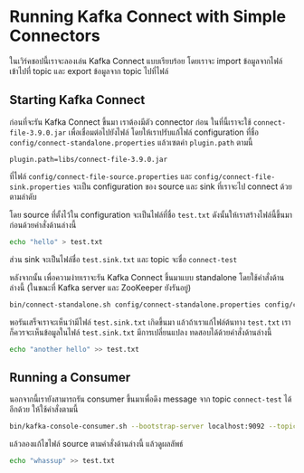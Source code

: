 # Running Kafka Connect with Simple Connectors

ในเวิร์คชอปนี้เราจะลองเล่น Kafka Connect แบบเรียบร้อย โดยเราจะ import ข้อมูลจากไฟล์เข้าไปที่
topic และ export ข้อมูลจาก topic ไปที่ไฟล์

## Starting Kafka Connect

ก่อนที่จะรัน Kafka Connect ขึ้นมา เราต้องมีตัว connector ก่อน ในที่นี้เราจะใช้
`connect-file-3.9.0.jar` เพื่อเชื่อมต่อไปยังไฟล์ โดยให้เราปรับแก้ไฟล์ configuration ที่ชื่อ
`config/connect-standalone.properties` แล้วเซตค่า `plugin.path` ตามนี้

```
plugin.path=libs/connect-file-3.9.0.jar
```

ที่ไฟล์ `config/connect-file-source.properties` และ
`config/connect-file-sink.properties` จะเป็น configuration ของ source และ sink
ที่เราจะไป connect ด้วยตามลำดับ

โดย source ที่ตั้งไว้ใน configuration จะเป็นไฟล์ที่ชื่อ `test.txt`
ดังนั้นให้เราสร้างไฟล์นี้ขึ้นมาก่อนด้วยคำสั่งด้านล่างนี้

```bash
echo "hello" > test.txt
```

ส่วน sink จะเป็นไฟล์ชื่อ `test.sink.txt` และ topic จะชื่อ `connect-test`

หลังจากนั้น เพื่อความง่ายเราจะรัน Kafka Connect ขึ้นมาแบบ standalone โดยใช้คำสั่งด้านล่างนี้
(ในขณะที่ Kafka server และ ZooKeeper ยังรันอยู่)

```bash
bin/connect-standalone.sh config/connect-standalone.properties config/connect-file-source.properties config/connect-file-sink.properties
```

พอรันเสร็จเราจะเห็นว่ามีไฟล์ `test.sink.txt` เกิดขึ้นมา แล้วถ้าเราแก้ไฟล์ต้นทาง `test.txt`
เราก็ควรจะเห็นข้อมูลในไฟล์ `test.sink.txt` มีการเปลี่ยนแปลง ทดสอบได้ด้วยคำสั่งด้านล่างนี้

```bash
echo "another hello" >> test.txt
```

## Running a Consumer

นอกจากนี้เรายังสามารถรัน consumer ขึ้นมาเพื่อดึง message จาก topic `connect-test`
ได้อีกด้วย ให้ใช้คำสั่งตามนี้

```bash
bin/kafka-console-consumer.sh --bootstrap-server localhost:9092 --topic connect-test --from-beginning
```

แล้วลองแก้ไขไฟล์ source ตามคำสั่งด้านล่างนี้ แล้วดูผลลัพธ์

```bash
echo "whassup" >> test.txt
```
